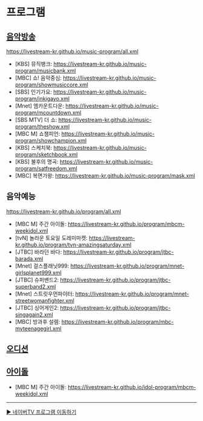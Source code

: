 # 프로그램

## [음악방송](https://github.com/LIVESTREAM-KR/music-program)
https://livestream-kr.github.io/music-program/all.xml
- [KBS] 뮤직뱅크: https://livestream-kr.github.io/music-program/musicbank.xml
- [MBC] 쇼! 음악중심: https://livestream-kr.github.io/music-program/showmusiccore.xml
- [SBS] 인기가요: https://livestream-kr.github.io/music-program/inkigayo.xml
- [Mnet] 엠카운트다운: https://livestream-kr.github.io/music-program/mcountdown.xml
- [SBS MTV] 더 쇼: https://livestream-kr.github.io/music-program/theshow.xml
- [MBC M] 쇼챔피언: https://livestream-kr.github.io/music-program/showchampion.xml
- [KBS] 스케치북: https://livestream-kr.github.io/music-program/sketchbook.xml
- [KBS] 불후의 명곡: https://livestream-kr.github.io/music-program/satfreedom.xml
- [MBC] 복면가왕: https://livestream-kr.github.io/music-program/mask.xml

## 음악예능
https://livestream-kr.github.io/program/all.xml
- [MBC M] 주간 아이돌: https://livestream-kr.github.io/program/mbcm-weekidol.xml
- [tvN] 놀라운 토요일 도레미마켓: https://livestream-kr.github.io/program/tvn-amazingsaturday.xml
- [JTBC] 바라던 바다: https://livestream-kr.github.io/program/jtbc-barada.xml
- [Mnet] 걸스플래닛999: https://livestream-kr.github.io/program/mnet-girlsplanet999.xml
- [JTBC] 슈퍼밴드2: https://livestream-kr.github.io/program/jtbc-superband2.xml
- [Mnet] 스트릿우먼파이터: https://livestream-kr.github.io/program/mnet-streetwomanfighter.xml
- [JTBC] 싱어게인2: https://livestream-kr.github.io/program/jtbc-singagain2.xml
- [MBC] 방과후 설렘: https://livestream-kr.github.io/program/mbc-myteenagegirl.xml

## [오디션](https://github.com/LIVESTREAM-KR/audition-program)

## [아이돌](https://github.com/LIVESTREAM-KR/idol-program)
- [MBC M] 주간 아이돌: https://livestream-kr.github.io/idol-program/mbcm-weekidol.xml

---

[▶️ 네이버TV 프로그램 이동하기](https://github.com/LIVESTREAM-KR/navertv_program)
